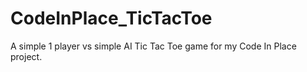 # CodeInPlace_TicTacToe
A simple 1 player vs simple AI Tic Tac Toe game for my Code In Place project.

